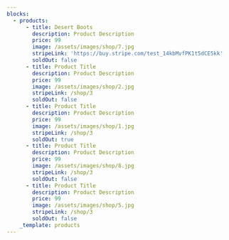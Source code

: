 ```yaml
---
blocks:
  - products:
      - title: Desert Boots
        description: Product Description
        price: 99
        image: /assets/images/shop/7.jpg
        stripeLink: 'https://buy.stripe.com/test_14kbMvfPK1t5dCE5kk'
        soldOut: false
      - title: Product Title
        description: Product Description
        price: 99
        image: /assets/images/shop/2.jpg
        stripeLink: /shop/3
        soldOut: false
      - title: Product Title
        description: Product Description
        price: 99
        image: /assets/images/shop/1.jpg
        stripeLink: /shop/3
        soldOut: true
      - title: Product Title
        description: Product Description
        price: 99
        image: /assets/images/shop/8.jpg
        stripeLink: /shop/3
        soldOut: false
      - title: Product Title
        description: Product Description
        price: 99
        image: /assets/images/shop/5.jpg
        stripeLink: /shop/3
        soldOut: false
    _template: products
---
```


